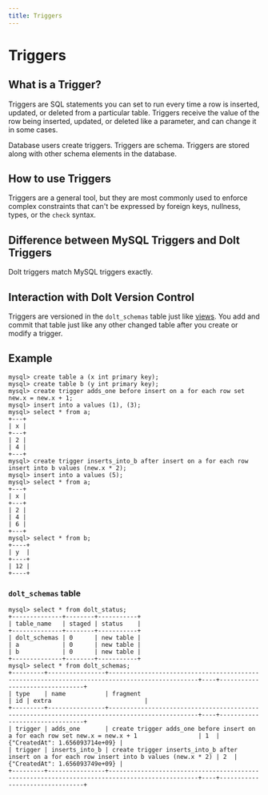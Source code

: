 ```yaml
---
title: Triggers
---
```


# Triggers

## What is a Trigger?

Triggers are SQL statements you can set to run every time a row is inserted, updated, or deleted from a particular table. Triggers receive the value of the row being inserted, updated, or deleted like a parameter, and can change it in some cases.

Database users create triggers. Triggers are schema. Triggers are stored along with other schema elements in the database.

## How to use Triggers

Triggers are a general tool, but they are most commonly used to enforce complex constraints that can't be expressed by foreign keys, nullness, types, or the `check` syntax. 

## Difference between MySQL Triggers and Dolt Triggers

Dolt triggers match MySQL triggers exactly. 

## Interaction with Dolt Version Control

Triggers are versioned in the `dolt_schemas` table just like [views](./views.md). You add and commit that table just like any other changed table after you create or modify a trigger.

## Example

```
mysql> create table a (x int primary key);
mysql> create table b (y int primary key);
mysql> create trigger adds_one before insert on a for each row set new.x = new.x + 1;
mysql> insert into a values (1), (3);
mysql> select * from a;
+---+
| x |
+---+
| 2 |
| 4 |
+---+
mysql> create trigger inserts_into_b after insert on a for each row insert into b values (new.x * 2);
mysql> insert into a values (5);
mysql> select * from a;
+---+
| x |
+---+
| 2 |
| 4 |
| 6 |
+---+
mysql> select * from b;
+----+
| y  |
+----+
| 12 |
+----+
```

### `dolt_schemas` table
```
mysql> select * from dolt_status;
+--------------+--------+-----------+
| table_name   | staged | status    |
+--------------+--------+-----------+
| dolt_schemas | 0      | new table |
| a            | 0      | new table |
| b            | 0      | new table |
+--------------+--------+-----------+
mysql> select * from dolt_schemas;
+---------+----------------+-----------------------------------------------------------------------------------------------+----+--------------------------------+
| type    | name           | fragment                                                                                      | id | extra                          |
+---------+----------------+-----------------------------------------------------------------------------------------------+----+--------------------------------+
| trigger | adds_one       | create trigger adds_one before insert on a for each row set new.x = new.x + 1                 | 1  | {"CreatedAt": 1.656093714e+09} |
| trigger | inserts_into_b | create trigger inserts_into_b after insert on a for each row insert into b values (new.x * 2) | 2  | {"CreatedAt": 1.656093749e+09} |
+---------+----------------+-----------------------------------------------------------------------------------------------+----+--------------------------------+
```